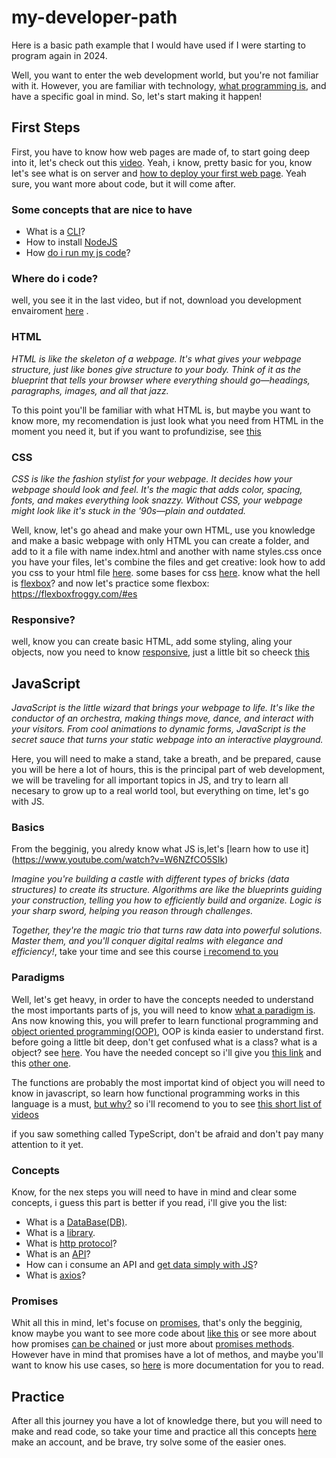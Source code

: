 # my-developer-path
Here is a basic path example that I would have used if I were starting to program again in 2024.

Well, you want to enter the web development world, but you're not familiar with it. However, you are familiar with technology, [what programming is](https://www.youtube.com/watch?v=CIRGjwYgdT4), and have a specific goal in mind. So, let's start making it happen!

## First Steps
First, you have to know how web pages are made of, to start going deep into it, let's check out this [video](https://www.youtube.com/watch?v=kzyfIiVZPJA).
Yeah, i know, pretty basic for you, know let's see what is on server and [how to deploy your first web page](https://www.youtube.com/watch?v=NQP89ish9t8). Yeah sure, you want more about code, but it will come after.

### Some concepts that are nice to have
* What is a [CLI](https://aws.amazon.com/what-is/cli/)?
* How to install [NodeJS](https://nodejs.org/en/learn/getting-started/how-to-install-nodejs)
* How [do i run my js code](https://www.programiz.com/javascript/get-started)?
  
### Where do i code?
well, you see it in the last video, but if not, download you development envairoment [here](https://code.visualstudio.com/download) .

### HTML
*HTML is like the skeleton of a webpage. It's what gives your webpage structure, just like bones give structure to your body. Think of it as the blueprint that tells your browser where everything should go—headings, paragraphs, images, and all that jazz.*

To this point you'll be familiar with what HTML is, but maybe you want to know more, my recomendation is just look what you need from HTML in the moment you need it, but if you want to profundizise, see [this](https://www.youtube.com/watch?v=0JDsVQBr3bA&list=PLVzwufPir354ULCAd1bR6rotNBYaZiRzM)

### CSS
*CSS is like the fashion stylist for your webpage. It decides how your webpage should look and feel. It's the magic that adds color, spacing, fonts, and makes everything look snazzy. Without CSS, your webpage might look like it's stuck in the '90s—plain and outdated.*

Well, know, let's go ahead and make your own HTML, use you knowledge and make a basic webpage with only HTML you can create a folder, and add to it a file with name index.html and another with name styles.css
once you have your files, let's combine the files and get creative: 
look how to add you css to your html file [here](https://www.w3schools.com/css/css_howto.asp).
some bases for css [here](https://www.youtube.com/watch?v=1PnVor36_40).
know what the hell is [flexbox](https://developer.mozilla.org/en-US/docs/Learn/CSS/CSS_layout/Flexbox)?
and now let's practice some flexbox: https://flexboxfroggy.com/#es

### Responsive?
well, know you can create basic HTML, add some styling, aling your objects, now you need to know [responsive](https://www.youtube.com/watch?v=oNSX21dh6kw), just a little bit so cheeck [this](https://www.youtube.com/watch?v=yU7jJ3NbPdA)

## JavaScript
*JavaScript is the little wizard that brings your webpage to life. It's like the conductor of an orchestra, making things move, dance, and interact with your visitors. From cool animations to dynamic forms, JavaScript is the secret sauce that turns your static webpage into an interactive playground.*

Here, you will need to make a stand, take a breath, and be prepared, cause you will be here a lot of hours, this is the principal part of web development, we will be traveling for all important topics in JS, and try to learn all necesary to grow up to a real world tool, but everything on time, let's go with JS.

### Basics
From the begginig, you alredy know what JS is,let's [learn how to use it] (https://www.youtube.com/watch?v=W6NZfCO5SIk)

*Imagine you're building a castle with different types of bricks (data structures) to create its structure. Algorithms are like the blueprints guiding your construction, telling you how to efficiently build and organize. Logic is your sharp sword, helping you reason through challenges.*

*Together, they're the magic trio that turns raw data into powerful solutions. Master them, and you'll conquer digital realms with elegance and efficiency!*, take your time and see this course [i recomend to you](https://www.youtube.com/watch?v=coqQwbDezUA&list=PLC3y8-rFHvwjPxNAKvZpdnsr41E0fCMMP)

### Paradigms

Well, let's get heavy, in order to have the concepts needed to understand the most importants parts of js, you will need to know [what a paradigm is](https://www.youtube.com/watch?v=B1p5OlO5tWg). Ans now knowing this, you will prefer to learn functional programming and [object oriented programming(OOP)](https://www.youtube.com/watch?v=-R5R0sNFFps), OOP is kinda easier to understand first. before going a little bit deep, don't get confused what is a class? what is a object? see [here](https://www.youtube.com/watch?v=5AWRivBk0Gw). You have the needed concept so i'll give you [this link](https://www.youtube.com/results?search_query=object+oriented+programming+in+js) and this [other one](https://www.youtube.com/watch?v=2ZphE5HcQPQ).

The functions are probably the most importat kind of object you will need to know in javascript, so learn how functional programming works in this language is a must, [but why?](https://www.youtube.com/watch?v=fsVL_xrYO0w) so i'll recomend to you to see [this short list of videos](https://www.youtube.com/watch?v=BMUiFMZr7vk&list=PL0zVEGEvSaeEd9hlmCXrk5yUyqUag-n84) 

if you saw something called TypeScript, don't be afraid and don't pay many attention to it yet.

### Concepts
Know, for the nex steps you will need to have in mind and clear some concepts, i guess this part is better if you read, i'll give you the list:
* What is a [DataBase(DB)](https://www.oracle.com/in/database/what-is-database/).
* What is a [library](https://careerfoundry.com/en/blog/web-development/programming-library-guide/).
* What is [http protocol](https://developer.mozilla.org/en-US/docs/Web/HTTP/Overview)?
* What is an [API](https://aws.amazon.com/what-is/api/?nc1=h_ls)?
* How can i consume an API and [get data simply with JS](https://developer.mozilla.org/en-US/docs/Web/API/Fetch_API/Using_Fetch)?
* What is [axios](https://axios-http.com/docs/intro)?

### Promises

Whit all this in mind, let's focuse on [promises](https://www.youtube.com/watch?v=li7FzDHYZpc), that's only the begginig, know maybe you want to see more code about [like this](https://www.youtube.com/watch?v=DHvZLI7Db8E) or see more about how promises [can be chained](https://www.youtube.com/watch?v=DHLw0LDXdos) or just more about [promises methods](https://www.youtube.com/watch?v=vQtgi8uElmk). However have in mind that promises have a lot of methos, and maybe you'll want to know his use cases, so [here](https://developer.mozilla.org/en-US/docs/Web/JavaScript/Reference/Global_Objects/Promise) is more documentation for you to read.

## Practice

After all this journey you have a lot of knowledge there, but you will need to make and read code, so take your time and practice all this concepts [here](https://leetcode.com/) make an account, and be brave, try solve some of the easier ones.

